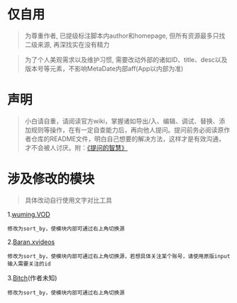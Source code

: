 ﻿# 仅自用

> 为尊重作者, 已提级标注脚本内author和homepage, 但所有资源最多只找二级来源, 再深找实在没有精力

> 为了个人美观需求以及维护习惯, 需要改动外部的诸如ID、title、desc以及版本号等元素，不影响MetaDate内部aff(App以内部为准)

# 声明

> 小白请自重，请阅读官方wiki，掌握诸如导出/入、编辑、调试、替换、添加规则等操作，在有一定自查能力后，再向他人提问。提问前务必阅读原作者仓库的README文件，明白自己想要的解决方法，这样才是有效沟通，才不会被人讨厌。附：[《提问的智慧》](https://github.com/ryanhanwu/How-To-Ask-Questions-The-Smart-Way/blob/main/README-zh_CN.md)

# 涉及修改的模块

> 具体改动自行使用文字对比工具

1.[wuming.VOD](https://raw.githubusercontent.com/xbzl/Forward/refs/heads/main/Widgets/wuming.js)

    修改为sort_by，使模块内部可通过右上角切换源

2.[Baran.xvideos](https://github.com/baranwang/forward-widget/releases)

    修改为sort_by，使模块内部可通过右上角切换源，若想具体关注某个账号，请使用原版input输入需要关注的id

3.[Bitch](https://raw.githubusercontent.com/Syunraii/ForwardWidgets/refs/heads/master/widgets/nsfw/Unknown_BitchLives.js)(作者未知)

    修改为sort_by，使模块内部可通过右上角切换源